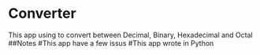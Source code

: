 # Converter
This app using to convert between Decimal, Binary, Hexadecimal and Octal
##Notes
#This app have a few issus
#This app wrote in Python
